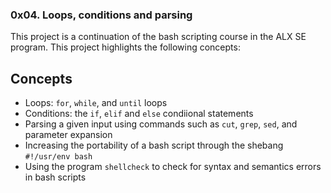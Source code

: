 ### 0x04. Loops, conditions and parsing ###

This project is a continuation of the bash scripting course in the ALX SE program. This project highlights the following concepts:

## Concepts ##
- Loops: `for`, `while`, and `until` loops
- Conditions: the `if`, `elif` and `else` condiional statements
- Parsing a given input using commands such as `cut`, `grep`, `sed`, and parameter expansion
- Increasing the portability of a bash script through the shebang `#!/usr/env bash`
- Using the program `shellcheck` to check for syntax and semantics errors in bash scripts
